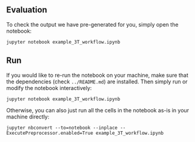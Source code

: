 ## Evaluation

To check the output we have pre-generated for you, simply open the notebook:

```
jupyter notebook example_3T_workflow.ipynb
```


## Run

If you would like to re-run the notebook on your machine, make sure that the dependencies (check `../README.md`) are installed.
Then simply run or modify the notebook interactively:

```
jupyter notebook example_3T_workflow.ipynb
```

Otherwise, you can also just run all the cells in the notebook as-is in your machine directly:

```
jupyter nbconvert --to=notebook --inplace --ExecutePreprocessor.enabled=True example_3T_workflow.ipynb
```
